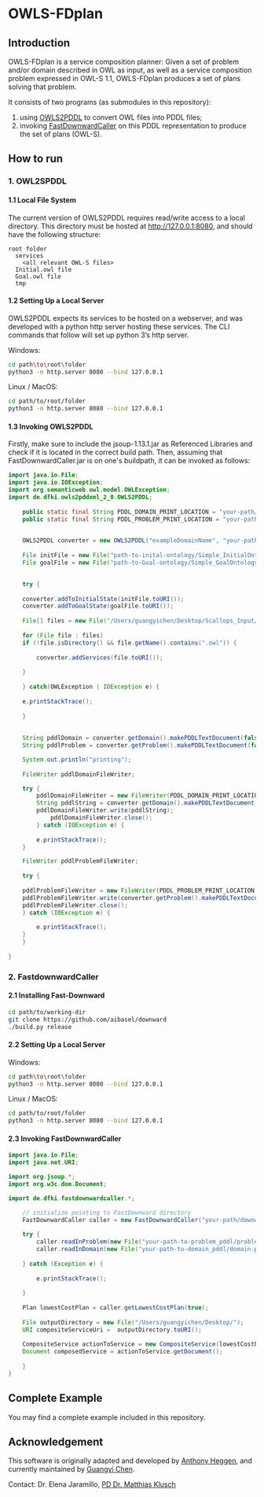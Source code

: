 # OWLS-FDplan

## Introduction
OWLS-FDplan is a service composition planner: Given a set of problem and/or domain described in OWL as input, as well as a service composition problem expressed in OWL-S 1.1, OWLS-FDplan produces a set of plans solving that problem. 

It consists of two programs (as submodules in this repository): 
1) using [OWLS2PDDL](https://github.com/garrison-chen/OWLS2PDDL/tree/fb1e1729b549b74075b8125f749d953b1a0efaf3) to convert OWL files into PDDL files; 
2) invoking [FastDownwardCaller](https://github.com/garrison-chen/FastDownwardCaller/tree/a39906beb93233eb077adcd96f0c53f3bbb727d4) on this PDDL representation to produce the set of plans (OWL-S).


## How to run
### 1. OWL2SPDDL
#### 1.1 Local File System
The current version of OWLS2PDDL requires read/write access to a local directory. This directory must be hosted at http://127.0.0.1:8080, and should have the following structure:

```
root folder
  services
    <all relevant OWL-S files>
  Initial.owl file
  Goal.owl file
  tmp
```

  
#### 1.2 Setting Up a Local Server
OWLS2PDDL expects its services to be hosted on a webserver, and was developed with a python http server hosting these services. The CLI commands that follow will set up python 3’s http server.

Windows:
```bash
cd path\to\root\folder
python3 -m http.server 8080 --bind 127.0.0.1
```

Linux / MacOS:
```bash
cd path/to/root/folder
python3 -m http.server 8080 --bind 127.0.0.1
```

#### 1.3 Invoking OWLS2PDDL
  

Firstly, make sure to include the jsoup-1.13.1.jar as Referenced Libraries and check if it is located in the correct build path. Then, assuming that FastDownwardCaller.jar is on one's buildpath, it can be invoked as follows:
```java
import java.io.File;
import java.io.IOException;
import org.semanticweb.owl.model.OWLException;
import de.dfki.owls2pddxml_2_0.OWLS2PDDL;
	
	public static final String PDDL_DOMAIN_PRINT_LOCATION = "your-path/domain.pddl";
	public static final String PDDL_PROBLEM_PRINT_LOCATION = "your-path/problem.pddl";

		
	OWLS2PDDL converter = new OWLS2PDDL("exampleDomainName", "your-path-to-root-folder/Scallops_Input");
	
	File initFile = new File("path-to-inital-ontology/Simple_InitialOntology.owl");
	File goalFile = new File("path-to-Goal-ontology/Simple_GoalOntology.owl");
		

	try {
	
	converter.addToInitialState(initFile.toURI());
	converter.addToGoalState(goalFile.toURI());
			
	File[] files = new File("/Users/guangyichen/Desktop/Scallops_Input/services").listFiles();
			
	for (File file : files)
	if (!file.isDirectory() && file.getName().contains(".owl")) {
				
		converter.addServices(file.toURI()); 
				
	}
			
	} catch(OWLException | IOException e) {
	
	e.printStackTrace();
			
	}
		
	
	String pddlDomain = converter.getDomain().makePDDLTextDocument(false, converter.getFilesWithPddl());
	String pddlProblem = converter.getProblem().makePDDLTextDocument(false);

	System.out.println("printing");
		      
	FileWriter pddlDomainFileWriter;

	try {
		pddlDomainFileWriter = new FileWriter(PDDL_DOMAIN_PRINT_LOCATION);
		String pddlString = converter.getDomain().makePDDLTextDocument(false, converter.getFilesWithPddl());
		pddlDomainFileWriter.write(pddlString);
			pddlDomainFileWriter.close();
		} catch (IOException e) {
		
		e.printStackTrace();
	}

	FileWriter pddlProblemFileWriter;
	
	try {
	
	pddlProblemFileWriter = new FileWriter(PDDL_PROBLEM_PRINT_LOCATION);
	pddlProblemFileWriter.write(converter.getProblem().makePDDLTextDocument(false));
	pddlProblemFileWriter.close();
	} catch (IOException e) {
		    
		e.printStackTrace();
	}
	}
	
}
```
  

### 2. FastdownwardCaller
#### 2.1 Installing Fast-Downward
```bash
cd path/to/working-dir
git clone https://github.com/aibasel/downward
./build.py release
```


#### 2.2 Setting Up a Local Server
Windows:
```bash
cd path\to\root\folder
python3 -m http.server 8080 --bind 127.0.0.1
```

Linux / MacOS:
```bash
cd path/to/root/folder
python3 -m http.server 8080 --bind 127.0.0.1
```
  
  

#### 2.3 Invoking FastDownwardCaller
```java
import java.io.File;
import java.net.URI;

import org.jsoup.*;
import org.w3c.dom.Document;

import de.dfki.fastdownwardcaller.*;

	// initialize pointing to FastDownward directory
	FastDownwardCaller caller = new FastDownwardCaller("your-path/downward-main");
		
	try {
		caller.readInProblem(new File("your-path-to-problem_pddl/problem.pddl"));
		caller.readInDomain(new File("your-path-to-domain_pddl/domain.pddl"));
		
	} catch (Exception e) {
			
		e.printStackTrace();
			
	}
		
	Plan lowestCostPlan = caller.getLowestCostPlan(true);
		
	File outputDirectory = new File("/Users/guangyichen/Desktop/");
	URI compositeServiceUri =  outputDirectory.toURI();
		
	CompositeService actionToService = new CompositeService(lowestCostPlan, compositeServiceUri);
	Document composedService = actionToService.getDocument();
		
	}
}
```
  
  

## Complete Example
You may find a complete example included in this repository.



## Acknowledgement
This software is originally adapted and developed by [Anthony Heggen](https://www.linkedin.com/in/anthony-heggen-592188142/), and currently maintained by [Guangyi Chen](https://www.dfki.de/en/web/about-us/employee/person/guch01/).

Contact: Dr. Elena Jaramillo, [PD Dr. Matthias Klusch](https://www.dfki.de/~klusch/)
